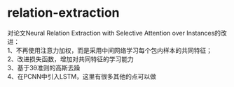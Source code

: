 # relation-extraction
对论文Neural Relation Extraction with Selective Attention over Instances的改进：  
1、不再使用注意力加权，而是采用中间网络学习每个包内样本的共同特征；  
2、改进损失函数，增加对共同特征的学习能力   
3、基于3θ准则的高斯去躁   
4、在PCNN中引入LSTM，这里有很多其他的点可以做
